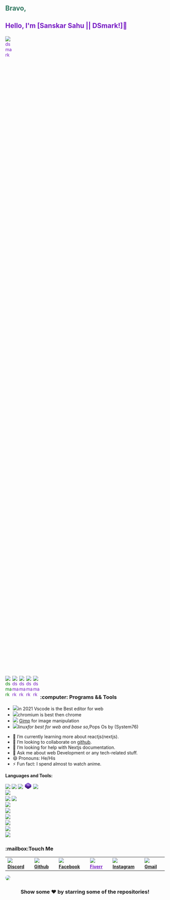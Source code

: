 ## <b style="color:#2E765E;">Bravo,</b>
## <p style="color:#761AC3;">Hello, I'm [Sanskar Sahu || DSmark!]👋</p>
<div style="color:#761AC3;height:50vh;width:100vh;">
 <img align="left" alt="dsmark" width="22px" src="https://github.com/DSDarkMark/DSDarkMark/tree/master/assests/wallcome.png">
</div><br>

<a style="color:green" href="https://discord.gg/cm8KvRrJ">
  <img align="left" alt="dsmark" width="22px" src="https://github.com/DSDarkMark/DSDarkMark/tree/master/assests/discord.png" />
</a>
<a style="color:#761AC3;" href="https://github.com/DSDarkMark">
  <img align="left" alt="dsmark" width="22px" src="https://github.com/DSDarkMark/DSDarkMark/tree/master/assests/github.png" />
</a>
<a style="color:#761AC3;" href="https://www.fiverr.com/dsmark_/be-your-a-dedicated-personal-program">
  <img align="left" alt="dsmark" width="22px" src="https://github.com/DSDarkMark/DSDarkMark/tree/master/assests/fiverr.png" />
</a>
<a style="color:#761AC3;" href="https://www.instagram.com/dsmark_/">
  <img align="left" alt="dsmark" width="22px" src="https://cdn.jsdelivr.net/npm/simple-icons@v3/icons/instagram.svg" />
</a>
<a style="color:#761AC3;" href="https://www.facebook.com/dsdark.mark/">
  <img align="left" alt="dsmark" width="22px" src="https://cdn.jsdelivr.net/npm/simple-icons@v3/icons/facebook.svg" />
</a>
<br/>
<br/>

<h3>:computer: Programs && Tools</h3>
<ul>
	<li><img src="https://github.com/DSDarkMark/DSDarkMark/tree/master/assests/vscode.png" width=16>in 2021 Vscode is the Best editor for web</li>
	<li><img src="https://github.com/DSDarkMark/DSDarkMark/tree/master/assests/chromium.png" width=16>chromium is best then chrome</li>
	<li><img src="https://github.com/DSDarkMark/DSDarkMark/tree/master/assests/gimp.png" width=16> <a href="https://getpaint.net">
	Gimp</a> for image manipulation</li>
	<li><img src="https://github.com/DSDarkMark/DSDarkMark/tree/master/assests/popos.png" width=16>linux<i>for best for web and base so,</i>Pops Os by (System76)</li>
</ul>

- 🌱 I’m currently learning more about reactjs(nextjs).
- 👯 I’m looking to collaborate on [github](https://github.com/DSDarkMark/project_short).
- 🤔 I’m looking for help with Nextjs documentation.
- 💬 Ask me about web Development or any tech-related stuff.
- 😄 Pronouns: He/His
- ⚡ Fun fact: I spend almost to watch anime.

**Languages and Tools:**  

<code><img height="20" src="https://github.com/DSDarkMark/DSDarkMark/tree/master/assests/html-css-js.png"></code>
<code><img height="20" src="https://github.com/DSDarkMark/DSDarkMark/tree/master/assests/sass.png"></code>
<code><img height="20" src="https://github.com/DSDarkMark/DSDarkMark/tree/master/assests/jquery.png"></code>
<code><img height="20" src="https://github.com/DSDarkMark/DSDarkMark/blob/master/assests/bootstrap.png"></code>
<code><img height="20" src="https://github.com/DSDarkMark/DSDarkMark/tree/master/assests/reactjs.png"></code>  
<code><img height="20" src="https://github.com/DSDarkMark/DSDarkMark/tree/master/assests/nextjs.png"></code>  
<code><img height="20" src="https://github.com/DSDarkMark/DSDarkMark/tree/master/assests/nodejs.png"></code>
<code><img height="20" src="https://github.com/DSDarkMark/DSDarkMark/tree/master/assests/handlebars.png"></code>  
<code><img height="20" src="https://github.com/DSDarkMark/DSDarkMark/tree/master/assests/php.png"></code>  
<code><img height="20" src="https://github.com/DSDarkMark/DSDarkMark/tree/master/assests/sql.png"></code>  
<code><img height="20" src="https://github.com/DSDarkMark/DSDarkMark/tree/master/assests/mongodb.png"></code>  
<code><img height="20" src="https://github.com/DSDarkMark/DSDarkMark/tree/master/assests/restfullapi.png"></code>  
<code><img height="20" src="https://github.com/DSDarkMark/DSDarkMark/tree/master/assests/heroku.png"></code>  
<code><img height="20" src="https://github.com/DSDarkMark/DSDarkMark/tree/master/assests/firebase.png"></code>  

<h3>:mailbox:Touch Me</h3>  

<table>
    <td><img src="https://github.com/DSDarkMark/DSDarkMark/tree/master/assests/discord.png" width=16> <a href="https://discord.com/users/387692962043265034"><b>Discord</b></a></td>
    <td><img src="https://github.com/DSDarkMark/DSDarkMark/tree/master/assests/github.png" width=16> <a href="https://lebster.xyz"><b>Github</b></a></td>
    <td><img src="assets/youtube.png" width=16> <a href="https://www.facebook.com/dsdark.mark/"><b>Facebook</b></a></td>
    <td><img src="https://github.com/DSDarkMark/DSDarkMark/tree/master/assests/fiverr.png" width=16> <a style="color:#761AC3;" href="https://www.fiverr.com/dsmark_/be-your-a-dedicated-personal-program"><b>Fiverr</b></a></td>
     <td><img src="https://github.com/DSDarkMark/DSDarkMark/tree/master/assests/github.png" width=16> <a href="https://www.instagram.com/dsmark_/"><b>Instagram</b></a></td>
      <td><img src="https://github.com/DSDarkMark/DSDarkMark/tree/master/assests/github.png" width=16> <a href="https://github.com/LebsterFace"><b>Gmail</b></a></td>
</table>

<a href="https://github.com/">
 <img style="text-align:center;max-width:250px;border-radius:10rem;" src="https://github.com/DSDarkMark/DSDarkMark/tree/master/assests/profile.png" />
</a>

<div align="center">

### Show some ❤️ by starring some of the repositories!

</div>

